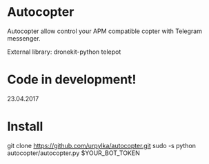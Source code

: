 Autocopter
==========

Autocopter allow control your APM compatible copter with Telegram messenger.

External library:
dronekit-python
telepot

Code in development!
====================
23.04.2017

Install
=======
git clone https://github.com/urpylka/autocopter.git
sudo -s
python autocopter/autocopter.py $YOUR_BOT_TOKEN
